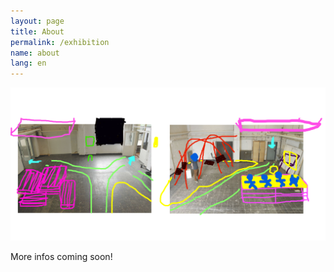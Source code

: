 ```yaml
---
layout: page
title: About
permalink: /exhibition
name: about
lang: en
---
```


![](/assets/img/twid3.png)

More infos coming soon!

